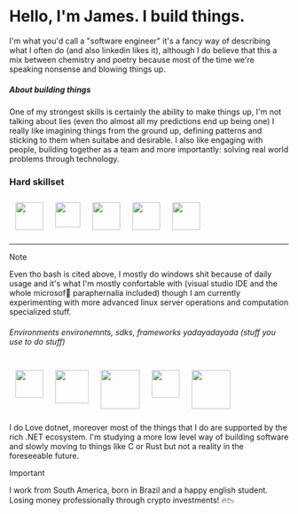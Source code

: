 # Hello, I'm James. I build things.
I'm what you'd call a "software engineer" it's a fancy way of describing what I often do (and also linkedin 
likes it), although I do believe that this a mix between chemistry and poetry because most of the time we're speaking nonsense 
and blowing things up.

##### About building things
One of my strongest skills is certainly the ability to make things up, I'm not talking about lies (even 
tho almost all my predictions end up being one) I really like imagining things from the ground up, defining patterns 
and sticking to them when suitabe and desirable. I also like engaging with people, building together as a team and 
more importantly: solving real world problems through technology.

### Hard skillset

<div style="display: flex;">
   <img heigh="40px" width="50" style="margin:11px" src="https://cdn.jsdelivr.net/gh/devicons/devicon@latest/icons/csharp/csharp-plain.svg"  />
   <img heigh="40px" width="45" style="margin:11px" src="https://cdn.jsdelivr.net/gh/devicons/devicon@latest/icons/typescript/typescript-plain.svg"/>
   <img heigh="40px" width="50" style="margin:11px" src="https://cdn.jsdelivr.net/gh/devicons/devicon@latest/icons/azuresqldatabase/azuresqldatabase-original.svg"/>
   <img heigh="40px" width="50" style="margin:11px" src="https://cdn.jsdelivr.net/gh/devicons/devicon@latest/icons/powershell/powershell-original.svg"/>
   <img heigh="40px" width="50" style="margin:11px" src="https://cdn.jsdelivr.net/gh/devicons/devicon@latest/icons/bash/bash-original.svg"/>
          
</div>

---
> [!NOTE]
> Even tho bash is cited above, I mostly do windows shit because of daily usage and it's what I'm mostly 
confortable with (visual studio IDE and the whole microsof💖 paraphernalia included) though I am currently experimenting with more advanced linux
server operations and computation specialized stuff.

###### Environments environemnts, sdks, frameworks yadayadayada (stuff you use to do stuff)
<div style="display: flex; flex-direction:row">
   <img heigh="40px" width="50" style="margin:11px" src="https://www.svgrepo.com/show/376369/dotnet.svg"/>
   <img heigh="40px" width="60" style="margin:11px" src="https://cdn.jsdelivr.net/gh/devicons/devicon@latest/icons/postgresql/postgresql-original.svg"  />
   <img heigh="40px" width="70" style="margin:11px" src="https://cdn.jsdelivr.net/gh/devicons/devicon@latest/icons/docker/docker-plain.svg"  />
   <img heigh="40px" width="50" style="margin:11px" src="https://cdn.jsdelivr.net/gh/devicons/devicon@latest/icons/wasm/wasm-original.svg"  />
   <img heigh="40px" width="70" style="margin:11px" src="https://cdn.jsdelivr.net/gh/devicons/devicon@latest/icons/nodejs/nodejs-original-wordmark.svg" />
</div>

I do Love dotnet, moreover most of the things that I do are supported by the rich .NET ecosystem. I'm
studying a more low level way of building software and slowly moving to things like C or Rust but 
not a reality in the foreseeable future.

> [!IMPORTANT]
> I work from South America, born in Brazil and a happy english student. <br/>
> Losing money professionally through crypto investments! 🔥📉
